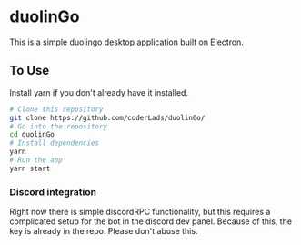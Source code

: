 # duolinGo

This is a simple duolingo desktop application built on Electron.

## To Use

Install yarn if you don't already have it installed.

```bash
# Clone this repository
git clone https://github.com/coderLads/duolinGo/
# Go into the repository
cd duolinGo
# Install dependencies
yarn
# Run the app
yarn start
```

### Discord integration

Right now there is simple discordRPC functionality, but this requires a complicated setup for the bot in the discord dev panel. Because of this, the key is already in the repo. Please don't abuse this.

